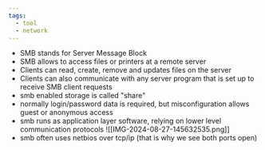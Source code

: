 ```yaml
---
tags:
  - tool
  - network
---
```

- SMB stands for Server Message Block
- SMB allows to access files or printers at a remote server
- Clients can read, create, remove and updates files on the server
- Clients can also communicate with any server program that is set up to receive SMB client requests
- smb enabled storage is called "share"
- normally login/password data is required, but misconfiguration allows guest or anonymous access
- smb runs as application layer software, relying on lower level communication protocols
![[IMG-2024-08-27-145632535.png]]
- smb often uses netbios over tcp/ip (that is why we see both ports open)
